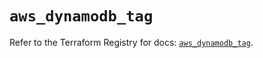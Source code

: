 # `aws_dynamodb_tag`

Refer to the Terraform Registry for docs: [`aws_dynamodb_tag`](https://registry.terraform.io/providers/hashicorp/aws/6.13.0/docs/resources/dynamodb_tag).
